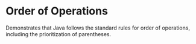 # Order of Operations

Demonstrates that Java follows the standard rules for order of operations,
including the prioritization of parentheses.
